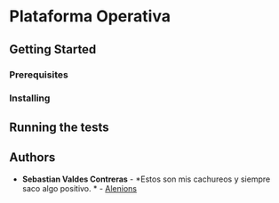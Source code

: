 # Plataforma Operativa

## Getting Started

### Prerequisites

### Installing

## Running the tests

## Authors

* **Sebastian Valdes Contreras** - *Estos son mis cachureos y siempre saco algo positivo. * - [Alenions](https://github.com/alenions/)

